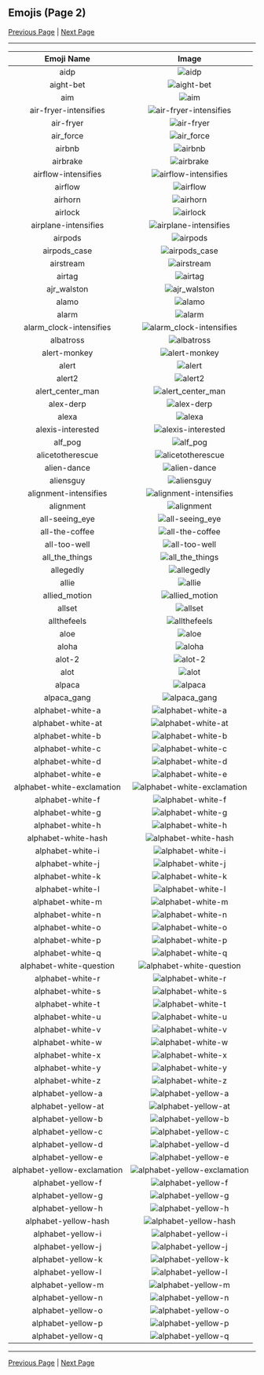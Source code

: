 
## Emojis (Page 2)

[Previous Page](/docs/rc/page-a-0001.md)
  | [Next Page](/docs/rc/page-a-0003.md)

<hr />

|Emoji Name|Image|
| :-: | :-: |
|aidp| ![aidp](/emojis/rc/aidp.png)|
|aight-bet| ![aight-bet](/emojis/rc/aight-bet.png)|
|aim| ![aim](/emojis/rc/aim.png)|
|air-fryer-intensifies| ![air-fryer-intensifies](/emojis/rc/air-fryer-intensifies.gif)|
|air-fryer| ![air-fryer](/emojis/rc/air-fryer.png)|
|air_force| ![air_force](/emojis/rc/air_force.png)|
|airbnb| ![airbnb](/emojis/rc/airbnb.png)|
|airbrake| ![airbrake](/emojis/rc/airbrake.png)|
|airflow-intensifies| ![airflow-intensifies](/emojis/rc/airflow-intensifies.gif)|
|airflow| ![airflow](/emojis/rc/airflow.png)|
|airhorn| ![airhorn](/emojis/rc/airhorn.png)|
|airlock| ![airlock](/emojis/rc/airlock.png)|
|airplane-intensifies| ![airplane-intensifies](/emojis/rc/airplane-intensifies.gif)|
|airpods| ![airpods](/emojis/rc/airpods.png)|
|airpods_case| ![airpods_case](/emojis/rc/airpods_case.png)|
|airstream| ![airstream](/emojis/rc/airstream.png)|
|airtag| ![airtag](/emojis/rc/airtag.png)|
|ajr_walston| ![ajr_walston](/emojis/rc/ajr_walston.jpg)|
|alamo| ![alamo](/emojis/rc/alamo.jpg)|
|alarm| ![alarm](/emojis/rc/alarm.png)|
|alarm_clock-intensifies| ![alarm_clock-intensifies](/emojis/rc/alarm_clock-intensifies.gif)|
|albatross| ![albatross](/emojis/rc/albatross.png)|
|alert-monkey| ![alert-monkey](/emojis/rc/alert-monkey.png)|
|alert| ![alert](/emojis/rc/alert.gif)|
|alert2| ![alert2](/emojis/rc/alert2.gif)|
|alert_center_man| ![alert_center_man](/emojis/rc/alert_center_man.png)|
|alex-derp| ![alex-derp](/emojis/rc/alex-derp.jpg)|
|alexa| ![alexa](/emojis/rc/alexa.jpg)|
|alexis-interested| ![alexis-interested](/emojis/rc/alexis-interested.gif)|
|alf_pog| ![alf_pog](/emojis/rc/alf_pog.png)|
|alicetotherescue| ![alicetotherescue](/emojis/rc/alicetotherescue.png)|
|alien-dance| ![alien-dance](/emojis/rc/alien-dance.gif)|
|aliensguy| ![aliensguy](/emojis/rc/aliensguy.jpg)|
|alignment-intensifies| ![alignment-intensifies](/emojis/rc/alignment-intensifies.gif)|
|alignment| ![alignment](/emojis/rc/alignment.png)|
|all-seeing_eye| ![all-seeing_eye](/emojis/rc/all-seeing_eye.jpg)|
|all-the-coffee| ![all-the-coffee](/emojis/rc/all-the-coffee.png)|
|all-too-well| ![all-too-well](/emojis/rc/all-too-well.jpg)|
|all_the_things| ![all_the_things](/emojis/rc/all_the_things.jpg)|
|allegedly| ![allegedly](/emojis/rc/allegedly.png)|
|allie| ![allie](/emojis/rc/allie.png)|
|allied_motion| ![allied_motion](/emojis/rc/allied_motion.png)|
|allset| ![allset](/emojis/rc/allset.png)|
|allthefeels| ![allthefeels](/emojis/rc/allthefeels.png)|
|aloe| ![aloe](/emojis/rc/aloe.png)|
|aloha| ![aloha](/emojis/rc/aloha.gif)|
|alot-2| ![alot-2](/emojis/rc/alot-2.png)|
|alot| ![alot](/emojis/rc/alot.png)|
|alpaca| ![alpaca](/emojis/rc/alpaca.png)|
|alpaca_gang| ![alpaca_gang](/emojis/rc/alpaca_gang.jpg)|
|alphabet-white-a| ![alphabet-white-a](/emojis/rc/alphabet-white-a.png)|
|alphabet-white-at| ![alphabet-white-at](/emojis/rc/alphabet-white-at.png)|
|alphabet-white-b| ![alphabet-white-b](/emojis/rc/alphabet-white-b.png)|
|alphabet-white-c| ![alphabet-white-c](/emojis/rc/alphabet-white-c.png)|
|alphabet-white-d| ![alphabet-white-d](/emojis/rc/alphabet-white-d.png)|
|alphabet-white-e| ![alphabet-white-e](/emojis/rc/alphabet-white-e.png)|
|alphabet-white-exclamation| ![alphabet-white-exclamation](/emojis/rc/alphabet-white-exclamation.png)|
|alphabet-white-f| ![alphabet-white-f](/emojis/rc/alphabet-white-f.png)|
|alphabet-white-g| ![alphabet-white-g](/emojis/rc/alphabet-white-g.png)|
|alphabet-white-h| ![alphabet-white-h](/emojis/rc/alphabet-white-h.png)|
|alphabet-white-hash| ![alphabet-white-hash](/emojis/rc/alphabet-white-hash.png)|
|alphabet-white-i| ![alphabet-white-i](/emojis/rc/alphabet-white-i.png)|
|alphabet-white-j| ![alphabet-white-j](/emojis/rc/alphabet-white-j.png)|
|alphabet-white-k| ![alphabet-white-k](/emojis/rc/alphabet-white-k.png)|
|alphabet-white-l| ![alphabet-white-l](/emojis/rc/alphabet-white-l.png)|
|alphabet-white-m| ![alphabet-white-m](/emojis/rc/alphabet-white-m.png)|
|alphabet-white-n| ![alphabet-white-n](/emojis/rc/alphabet-white-n.png)|
|alphabet-white-o| ![alphabet-white-o](/emojis/rc/alphabet-white-o.png)|
|alphabet-white-p| ![alphabet-white-p](/emojis/rc/alphabet-white-p.png)|
|alphabet-white-q| ![alphabet-white-q](/emojis/rc/alphabet-white-q.png)|
|alphabet-white-question| ![alphabet-white-question](/emojis/rc/alphabet-white-question.png)|
|alphabet-white-r| ![alphabet-white-r](/emojis/rc/alphabet-white-r.png)|
|alphabet-white-s| ![alphabet-white-s](/emojis/rc/alphabet-white-s.png)|
|alphabet-white-t| ![alphabet-white-t](/emojis/rc/alphabet-white-t.png)|
|alphabet-white-u| ![alphabet-white-u](/emojis/rc/alphabet-white-u.png)|
|alphabet-white-v| ![alphabet-white-v](/emojis/rc/alphabet-white-v.png)|
|alphabet-white-w| ![alphabet-white-w](/emojis/rc/alphabet-white-w.png)|
|alphabet-white-x| ![alphabet-white-x](/emojis/rc/alphabet-white-x.png)|
|alphabet-white-y| ![alphabet-white-y](/emojis/rc/alphabet-white-y.png)|
|alphabet-white-z| ![alphabet-white-z](/emojis/rc/alphabet-white-z.png)|
|alphabet-yellow-a| ![alphabet-yellow-a](/emojis/rc/alphabet-yellow-a.png)|
|alphabet-yellow-at| ![alphabet-yellow-at](/emojis/rc/alphabet-yellow-at.png)|
|alphabet-yellow-b| ![alphabet-yellow-b](/emojis/rc/alphabet-yellow-b.png)|
|alphabet-yellow-c| ![alphabet-yellow-c](/emojis/rc/alphabet-yellow-c.png)|
|alphabet-yellow-d| ![alphabet-yellow-d](/emojis/rc/alphabet-yellow-d.png)|
|alphabet-yellow-e| ![alphabet-yellow-e](/emojis/rc/alphabet-yellow-e.png)|
|alphabet-yellow-exclamation| ![alphabet-yellow-exclamation](/emojis/rc/alphabet-yellow-exclamation.png)|
|alphabet-yellow-f| ![alphabet-yellow-f](/emojis/rc/alphabet-yellow-f.png)|
|alphabet-yellow-g| ![alphabet-yellow-g](/emojis/rc/alphabet-yellow-g.png)|
|alphabet-yellow-h| ![alphabet-yellow-h](/emojis/rc/alphabet-yellow-h.png)|
|alphabet-yellow-hash| ![alphabet-yellow-hash](/emojis/rc/alphabet-yellow-hash.png)|
|alphabet-yellow-i| ![alphabet-yellow-i](/emojis/rc/alphabet-yellow-i.png)|
|alphabet-yellow-j| ![alphabet-yellow-j](/emojis/rc/alphabet-yellow-j.png)|
|alphabet-yellow-k| ![alphabet-yellow-k](/emojis/rc/alphabet-yellow-k.png)|
|alphabet-yellow-l| ![alphabet-yellow-l](/emojis/rc/alphabet-yellow-l.png)|
|alphabet-yellow-m| ![alphabet-yellow-m](/emojis/rc/alphabet-yellow-m.png)|
|alphabet-yellow-n| ![alphabet-yellow-n](/emojis/rc/alphabet-yellow-n.png)|
|alphabet-yellow-o| ![alphabet-yellow-o](/emojis/rc/alphabet-yellow-o.png)|
|alphabet-yellow-p| ![alphabet-yellow-p](/emojis/rc/alphabet-yellow-p.png)|
|alphabet-yellow-q| ![alphabet-yellow-q](/emojis/rc/alphabet-yellow-q.png)|

<hr/>

[Previous Page](/docs/rc/page-a-0001.md)
  | [Next Page](/docs/rc/page-a-0003.md)